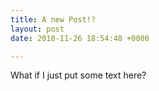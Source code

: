 ```yaml
---
title: A new Post!?
layout: post
date: 2018-11-26 18:54:48 +0000

---
```

What if I just put some text here?